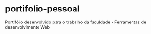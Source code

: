 # portifolio-pessoal
Portifólio desenvolvido para o trabalho da faculdade - Ferramentas de desenvolvimento Web
